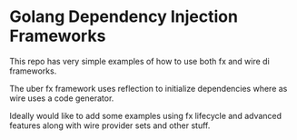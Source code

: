 

# Golang Dependency Injection Frameworks

This repo has very simple examples of how to use both fx and wire di frameworks.

The uber fx framework uses reflection to initialize dependencies where as wire uses a code generator.

Ideally would like to add some examples using fx lifecycle and advanced features
along with wire provider sets and other stuff.